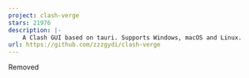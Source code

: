 ```yaml
---
project: clash-verge
stars: 21976
description: |-
    A Clash GUI based on tauri. Supports Windows, macOS and Linux.
url: https://github.com/zzzgydi/clash-verge
---
```


Removed

